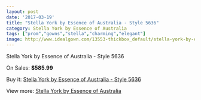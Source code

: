 ```yaml
---
layout: post
date: '2017-03-19'
title: "Stella York by Essence of Australia - Style 5636"
category: Stella York by Essence of Australia
tags: ["prom","gowns","stella","charming","elegant"]
image: http://www.idealgown.com/13553-thickbox_default/stella-york-by-essence-of-australia-style-5636.jpg
---
```

Stella York by Essence of Australia - Style 5636

On Sales: **$585.99**
<a href="https://www.idealgown.com/en/stella-york-by-essence-of-australia/5445-stella-york-by-essence-of-australia-style-5636.html"><amp-img layout="responsive" width="600" height="600" src="//www.idealgown.com/13553-thickbox_default/stella-york-by-essence-of-australia-style-5636.jpg" alt="Stella York by Essence of Australia - Style 5636 0" /></a>
<a href="https://www.idealgown.com/en/stella-york-by-essence-of-australia/5445-stella-york-by-essence-of-australia-style-5636.html"><amp-img layout="responsive" width="600" height="600" src="//www.idealgown.com/13552-thickbox_default/stella-york-by-essence-of-australia-style-5636.jpg" alt="Stella York by Essence of Australia - Style 5636 1" /></a>

Buy it: [Stella York by Essence of Australia - Style 5636](https://www.idealgown.com/en/stella-york-by-essence-of-australia/5445-stella-york-by-essence-of-australia-style-5636.html "Stella York by Essence of Australia - Style 5636")

View more: [Stella York by Essence of Australia](https://www.idealgown.com/en/79-stella-york-by-essence-of-australia "Stella York by Essence of Australia")